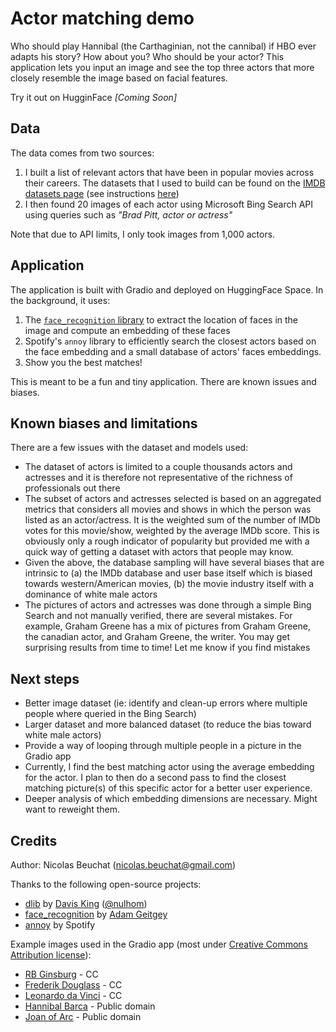 # Actor matching demo

Who should play Hannibal (the Carthaginian, not the cannibal) if HBO ever adapts his story? How about you? Who should be your actor?
This application lets you input an image and see the top three actors that more closely resemble the image based on facial features.

Try it out on HugginFace _[Coming Soon]_


## Data

The data comes from two sources:

1. I built a list of relevant actors that have been in popular movies across their careers. The datasets that I used to build can be found on the [IMDB datasets page](https://datasets.imdbws.com/) (see instructions [here](https://www.imdb.com/interfaces/))
2. I then found 20 images of each actor using Microsoft Bing Search API using queries such as *"Brad Pitt, actor or actress"*

Note that due to API limits, I only took images from 1,000 actors. 

## Application

The application is built with Gradio and deployed on HuggingFace Space. In the background, it uses:

1. The [`face_recognition` library](https://github.com/ageitgey/face_recognition) to extract the location of faces in the image and compute an embedding of these faces
2. Spotify's `annoy` library to efficiently search the closest actors based on the face embedding and a small database of actors' faces embeddings. 
3. Show you the best matches!

This is meant to be a fun and tiny application. There are known issues and biases. 

## Known biases and limitations

There are a few issues with the dataset and models used:

- The dataset of actors is limited to a couple thousands actors and actresses and it is therefore not representative of the richness of professionals out there
- The subset of actors and actresses selected is based on an aggregated metrics that considers all movies and shows in which the person was listed as an actor/actress. It is the weighted sum of the number of IMDb votes for this movie/show, weighted by the average IMDb score. This is obviously only a rough indicator of popularity but provided me with a quick way of getting a dataset with actors that people may know.
- Given the above, the database sampling will have several biases that are intrinsic to (a) the IMDb database and user base itself which is biased towards western/American movies, (b) the movie industry itself with a dominance of white male actors
- The pictures of actors and actresses was done through a simple Bing Search and not manually verified, there are several mistakes. For example, Graham Greene has a mix of pictures from Graham Greene, the canadian actor, and Graham Greene, the writer. You may get surprising results from time to time! Let me know if you find mistakes

## Next steps

- Better image dataset (ie: identify and clean-up errors where multiple people where queried in the Bing Search)
- Larger dataset and more balanced dataset (to reduce the bias toward white male actors)
- Provide a way of looping through multiple people in a picture in the Gradio app
- Currently, I find the best matching actor using the average embedding for the actor. I plan to then do a second pass to find the closest matching picture(s) of this specific actor for a better user experience. 
- Deeper analysis of which embedding dimensions are necessary. Might want to reweight them.

## Credits

Author: Nicolas Beuchat (nicolas.beuchat@gmail.com)

Thanks to the following open-source projects:

- [dlib](https://github.com/davisking/dlib) by [Davis King](https://github.com/davisking) ([@nulhom](https://twitter.com/nulhom))
- [face_recognition](https://github.com/ageitgey/face_recognition) by [Adam Geitgey](https://github.com/ageitgey)
- [annoy](https://github.com/spotify/annoy) by Spotify 

Example images used in the Gradio app (most under [Creative Commons Attribution license](https://en.wikipedia.org/wiki/en:Creative_Commons)):

- [RB Ginsburg](https://www.flickr.com/photos/tradlands/25602059686) - CC
- [Frederik Douglass](https://commons.wikimedia.org/wiki/File:Frederick_Douglass_1856_sq.jpg) - CC
- [Leonardo da Vinci](https://commons.wikimedia.org/wiki/File:Leonardo_da_Vinci._Photograph_by_E._Desmaisons_after_a_print_Wellcome_V0027541EL.jpg) - CC
- [Hannibal Barca](https://en.wikipedia.org/wiki/Hannibal#/media/File:Mommsen_p265.jpg) - Public domain
- [Joan of Arc](https://de.wikipedia.org/wiki/Jeanne_d%E2%80%99Arc#/media/Datei:Joan_of_Arc_miniature_graded.jpg) - Public domain